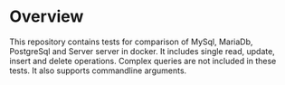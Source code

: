 # Overview
This repository contains tests for comparison of MySql, MariaDb, PostgreSql and Server server in docker. It includes single read, update, insert and delete operations. Complex queries are not included in these tests. It also supports commandline arguments.
